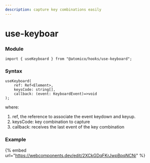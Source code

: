 ```yaml
---
description: capture key combinations easily
---
```


# use-keyboar

### Module

```
import { useKeyboard } from "@atomico/hooks/use-keyboard";
```

### Syntax

```
useKeyboard(
    ref: Ref<Element>,
    keysCode: string[],
    callback: (event: KeyboardEvent)=>void
);
```

where:

1. ref, the reference to associate the event keydown and keyup.
2. keysCode:  key combination to capture
3. callback: receives the last event of the key combination

### Example

{% embed url="https://webcomponents.dev/edit/2XCkGDqFKrJwpBpqNCNi" %}

